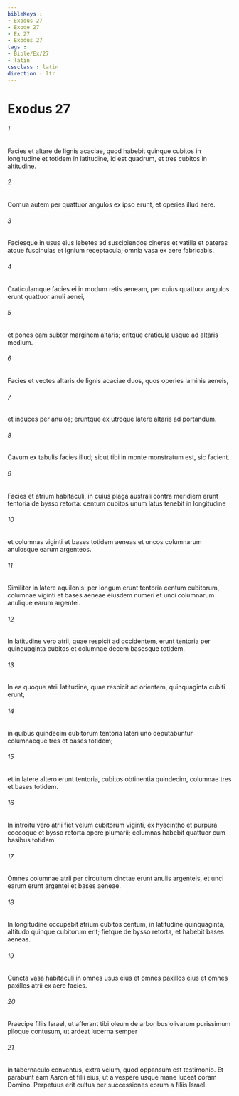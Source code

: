 ```yaml
---
bibleKeys : 
- Exodus 27
- Exode 27
- Ex 27
- Exodus 27
tags : 
- Bible/Ex/27
- latin
cssclass : latin
direction : ltr
---
```


# Exodus 27

###### 1
Facies et altare de lignis acaciae, quod habebit quinque cubitos in longitudine et totidem in latitudine, id est quadrum, et tres cubitos in altitudine. 
###### 2
Cornua autem per quattuor angulos ex ipso erunt, et operies illud aere. 
###### 3
Faciesque in usus eius lebetes ad suscipiendos cineres et vatilla et pateras atque fuscinulas et ignium receptacula; omnia vasa ex aere fabricabis. 
###### 4
Craticulamque facies ei in modum retis aeneam, per cuius quattuor angulos erunt quattuor anuli aenei, 
###### 5
et pones eam subter marginem altaris; eritque craticula usque ad altaris medium. 
###### 6
Facies et vectes altaris de lignis acaciae duos, quos operies laminis aeneis, 
###### 7
et induces per anulos; eruntque ex utroque latere altaris ad portandum. 
###### 8
Cavum ex tabulis facies illud; sicut tibi in monte monstratum est, sic facient.
###### 9
Facies et atrium habitaculi, in cuius plaga australi contra meridiem erunt tentoria de bysso retorta: centum cubitos unum latus tenebit in longitudine 
###### 10
et columnas viginti et bases totidem aeneas et uncos columnarum anulosque earum argenteos. 
###### 11
Similiter in latere aquilonis: per longum erunt tentoria centum cubitorum, columnae viginti et bases aeneae eiusdem numeri et unci columnarum anulique earum argentei. 
###### 12
In latitudine vero atrii, quae respicit ad occidentem, erunt tentoria per quinquaginta cubitos et columnae decem basesque totidem. 
###### 13
In ea quoque atrii latitudine, quae respicit ad orientem, quinquaginta cubiti erunt, 
###### 14
in quibus quindecim cubitorum tentoria lateri uno deputabuntur columnaeque tres et bases totidem; 
###### 15
et in latere altero erunt tentoria, cubitos obtinentia quindecim, columnae tres et bases totidem. 
###### 16
In introitu vero atrii fiet velum cubitorum viginti, ex hyacintho et purpura coccoque et bysso retorta opere plumarii; columnas habebit quattuor cum basibus totidem. 
###### 17
Omnes columnae atrii per circuitum cinctae erunt anulis argenteis, et unci earum erunt argentei et bases aeneae. 
###### 18
In longitudine occupabit atrium cubitos centum, in latitudine quinquaginta, altitudo quinque cubitorum erit; fietque de bysso retorta, et habebit bases aeneas. 
###### 19
Cuncta vasa habitaculi in omnes usus eius et omnes paxillos eius et omnes paxillos atrii ex aere facies.
###### 20
Praecipe filiis Israel, ut afferant tibi oleum de arboribus olivarum purissimum piloque contusum, ut ardeat lucerna semper 
###### 21
in tabernaculo conventus, extra velum, quod oppansum est testimonio. Et parabunt eam Aaron et filii eius, ut a vespere usque mane luceat coram Domino. Perpetuus erit cultus per successiones eorum a filiis Israel.
